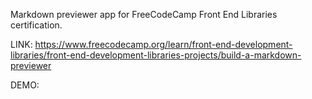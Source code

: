 Markdown previewer app for FreeCodeCamp Front End Libraries certification. 

LINK: https://www.freecodecamp.org/learn/front-end-development-libraries/front-end-development-libraries-projects/build-a-markdown-previewer

DEMO: 